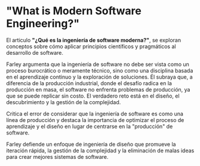 # "What is Modern Software Engineering?"


El articulo __"¿Qué es la ingeniería de software moderna?"__, se exploran conceptos sobre cómo aplicar principios científicos y pragmáticos al desarrollo de software.

Farley argumenta que la ingeniería de software no debe ser vista como un proceso burocrático o meramente técnico, sino como una disciplina basada en el aprendizaje continuo y la exploración de soluciones. Él subraya que, a diferencia de la producción industrial, donde el desafío radica en la producción en masa, el software no enfrenta problemas de producción, ya que se puede replicar sin costo. El verdadero reto está en el diseño, el descubrimiento y la gestión de la complejidad.

Critica el error de considerar que la ingeniería de software es como una línea de producción y destaca la importancia de optimizar el proceso de aprendizaje y el diseño en lugar de centrarse en la "producción" de software.

Farley defiende un enfoque de ingeniería de diseño que promueve la iteración rápida, la gestión de la complejidad y la eliminación de malas ideas para crear mejores sistemas de software.
